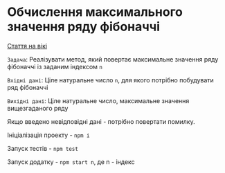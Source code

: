 # Обчислення максимального значення ряду фібоначчі

[Стаття на вікі](https://ru.wikipedia.org/wiki/%D0%A7%D0%B8%D1%81%D0%BB%D0%B0_%D0%A4%D0%B8%D0%B1%D0%BE%D0%BD%D0%B0%D1%87%D1%87%D0%B8)

`Задача`: Реалізувати метод, який повертає максимальне значення ряду фібоначчі із заданим індексом `n`

`Вхідні дані`: Ціле натуральне число `n`, для якого потрібно побудувати ряд фібоначчі

`Вихідні дані`: Ціле натуральне число, максимальне значення вищезгаданого ряду

Якщо введено невідповідні дані - потрібно повертати помилку.

Ініціалізація проекту - `npm i`

Запуск тестів - `npm test`

Запуск додатку - `npm start n`, де n - індекс 
